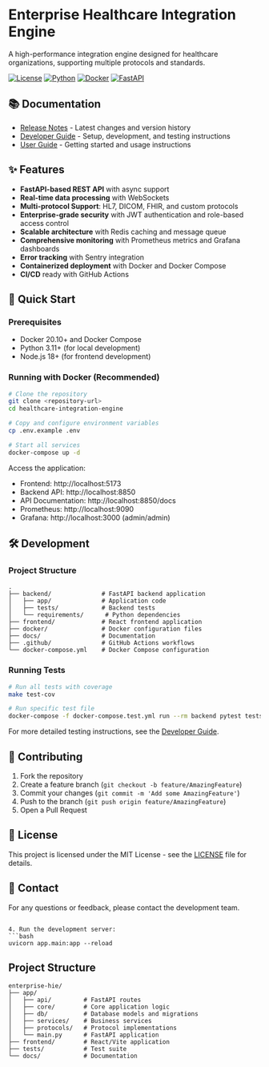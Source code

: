# Enterprise Healthcare Integration Engine

A high-performance integration engine designed for healthcare organizations, supporting multiple protocols and standards.

[![License](https://img.shields.io/badge/License-MIT-blue.svg)](https://opensource.org/licenses/MIT)
[![Python](https://img.shields.io/badge/Python-3.11+-blue.svg)](https://www.python.org/)
[![Docker](https://img.shields.io/badge/Docker-✓-blue.svg)](https://www.docker.com/)
[![FastAPI](https://img.shields.io/badge/FastAPI-0.95.0+-green.svg)](https://fastapi.tiangolo.com/)

## 📚 Documentation

- [Release Notes](RELEASE_NOTES.md) - Latest changes and version history
- [Developer Guide](DEVELOPER_GUIDE.md) - Setup, development, and testing instructions
- [User Guide](USER_GUIDE.md) - Getting started and usage instructions

## ✨ Features

- **FastAPI-based REST API** with async support
- **Real-time data processing** with WebSockets
- **Multi-protocol Support**: HL7, DICOM, FHIR, and custom protocols
- **Enterprise-grade security** with JWT authentication and role-based access control
- **Scalable architecture** with Redis caching and message queue
- **Comprehensive monitoring** with Prometheus metrics and Grafana dashboards
- **Error tracking** with Sentry integration
- **Containerized deployment** with Docker and Docker Compose
- **CI/CD** ready with GitHub Actions

## 🚀 Quick Start

### Prerequisites

- Docker 20.10+ and Docker Compose
- Python 3.11+ (for local development)
- Node.js 18+ (for frontend development)

### Running with Docker (Recommended)


```bash
# Clone the repository
git clone <repository-url>
cd healthcare-integration-engine

# Copy and configure environment variables
cp .env.example .env

# Start all services
docker-compose up -d
```

Access the application:
- Frontend: http://localhost:5173
- Backend API: http://localhost:8850
- API Documentation: http://localhost:8850/docs
- Prometheus: http://localhost:9090
- Grafana: http://localhost:3000 (admin/admin)

## 🛠 Development

### Project Structure

```
.
├── backend/              # FastAPI backend application
│   ├── app/              # Application code
│   ├── tests/            # Backend tests
│   └── requirements/      # Python dependencies
├── frontend/             # React frontend application
├── docker/               # Docker configuration files
├── docs/                 # Documentation
├── .github/              # GitHub Actions workflows
└── docker-compose.yml    # Docker Compose configuration
```

### Running Tests

```bash
# Run all tests with coverage
make test-cov

# Run specific test file
docker-compose -f docker-compose.test.yml run --rm backend pytest tests/path/to/test_file.py
```

For more detailed testing instructions, see the [Developer Guide](DEVELOPER_GUIDE.md#testing).

## 🤝 Contributing

1. Fork the repository
2. Create a feature branch (`git checkout -b feature/AmazingFeature`)
3. Commit your changes (`git commit -m 'Add some AmazingFeature'`)
4. Push to the branch (`git push origin feature/AmazingFeature`)
5. Open a Pull Request

## 📄 License

This project is licensed under the MIT License - see the [LICENSE](LICENSE) file for details.

## 📧 Contact

For any questions or feedback, please contact the development team.
```

4. Run the development server:
```bash
uvicorn app.main:app --reload
```

## Project Structure

```
enterprise-hie/
├── app/
│   ├── api/         # FastAPI routes
│   ├── core/        # Core application logic
│   ├── db/          # Database models and migrations
│   ├── services/    # Business services
│   ├── protocols/   # Protocol implementations
│   └── main.py      # FastAPI application
├── frontend/        # React/Vite application
├── tests/           # Test suite
└── docs/            # Documentation
```
